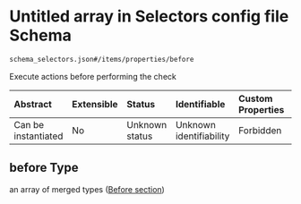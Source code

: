 # Untitled array in Selectors config file Schema

```txt
schema_selectors.json#/items/properties/before
```

Execute actions before performing the check

| Abstract            | Extensible | Status         | Identifiable            | Custom Properties | Additional Properties | Access Restrictions | Defined In                                                                              |
| :------------------ | :--------- | :------------- | :---------------------- | :---------------- | :-------------------- | :------------------ | :-------------------------------------------------------------------------------------- |
| Can be instantiated | No         | Unknown status | Unknown identifiability | Forbidden         | Allowed               | none                | [schema\_selectors.json\*](../lib/schemas/schema_selectors.json "open original schema") |

## before Type

an array of merged types ([Before section](schema_selectors-selector-test-object-properties-before-before-section.md))
